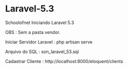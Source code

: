 # Laravel-5.3
Schoolofnet Iniciando Laravel 5.3


OBS : Sem a pasta vendor.

Iniciar Servidor Laravel : php artisan serve

Arquivo do SQL : son_laravel_53.sql

Cadastrar Cliente : http://localhost:8000/eloquent/clients
